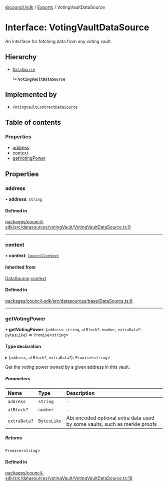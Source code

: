 [@council/sdk](../README.md) / [Exports](../modules.md) / VotingVaultDataSource

# Interface: VotingVaultDataSource

An interface for fetching data from any voting vault.

## Hierarchy

- [`DataSource`](DataSource.md)

  ↳ **`VotingVaultDataSource`**

## Implemented by

- [`VotingVaultContractDataSource`](../classes/VotingVaultContractDataSource.md)

## Table of contents

### Properties

- [address](VotingVaultDataSource.md#address)
- [context](VotingVaultDataSource.md#context)
- [getVotingPower](VotingVaultDataSource.md#getvotingpower)

## Properties

### address

• **address**: `string`

#### Defined in

[packages/council-sdk/src/datasources/votingVault/VotingVaultDataSource.ts:9](https://github.com/element-fi/council-monorepo/blob/c567f01/packages/council-sdk/src/datasources/votingVault/VotingVaultDataSource.ts#L9)

___

### context

• **context**: [`CouncilContext`](../classes/CouncilContext.md)

#### Inherited from

[DataSource](DataSource.md).[context](DataSource.md#context)

#### Defined in

[packages/council-sdk/src/datasources/base/DataSource.ts:8](https://github.com/element-fi/council-monorepo/blob/c567f01/packages/council-sdk/src/datasources/base/DataSource.ts#L8)

___

### getVotingPower

• **getVotingPower**: (`address`: `string`, `atBlock?`: `number`, `extraData?`: `BytesLike`) => `Promise`<`string`\>

#### Type declaration

▸ (`address`, `atBlock?`, `extraData?`): `Promise`<`string`\>

Get the voting power owned by a given address in this vault.

##### Parameters

| Name | Type | Description |
| :------ | :------ | :------ |
| `address` | `string` | - |
| `atBlock?` | `number` | - |
| `extraData?` | `BytesLike` | Abi encoded optional extra data used by some vaults, such as merkle proofs |

##### Returns

`Promise`<`string`\>

#### Defined in

[packages/council-sdk/src/datasources/votingVault/VotingVaultDataSource.ts:16](https://github.com/element-fi/council-monorepo/blob/c567f01/packages/council-sdk/src/datasources/votingVault/VotingVaultDataSource.ts#L16)
